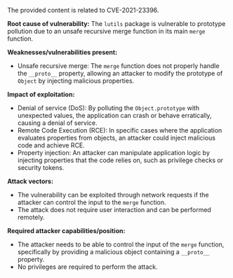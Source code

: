 The provided content is related to CVE-2021-23396.

**Root cause of vulnerability:**
The `lutils` package is vulnerable to prototype pollution due to an unsafe recursive merge function in its main `merge` function.

**Weaknesses/vulnerabilities present:**
- Unsafe recursive merge: The `merge` function does not properly handle the `__proto__` property, allowing an attacker to modify the prototype of `Object` by injecting malicious properties.

**Impact of exploitation:**
- Denial of service (DoS): By polluting the `Object.prototype` with unexpected values, the application can crash or behave erratically, causing a denial of service.
- Remote Code Execution (RCE): In specific cases where the application evaluates properties from objects, an attacker could inject malicious code and achieve RCE.
- Property injection: An attacker can manipulate application logic by injecting properties that the code relies on, such as privilege checks or security tokens.

**Attack vectors:**
- The vulnerability can be exploited through network requests if the attacker can control the input to the `merge` function.
- The attack does not require user interaction and can be performed remotely.

**Required attacker capabilities/position:**
- The attacker needs to be able to control the input of the `merge` function, specifically by providing a malicious object containing a `__proto__` property.
- No privileges are required to perform the attack.